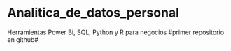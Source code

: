 # Analitica_de_datos_personal
Herramientas Power Bi, SQL, Python y R para negocios
#primer repositorio en github#
